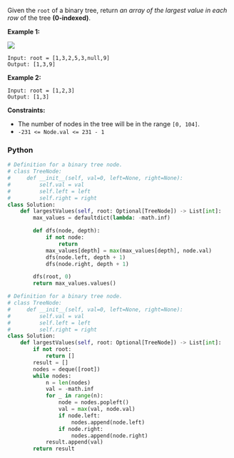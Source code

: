 Given the  `root`  of a binary tree, return  _an array of the largest value in each row_  of the tree  **(0-indexed)**.

**Example 1:**

![](https://assets.leetcode.com/uploads/2020/08/21/largest_e1.jpg)

```
Input: root = [1,3,2,5,3,null,9]
Output: [1,3,9]
```

**Example 2:**

```
Input: root = [1,2,3]
Output: [1,3]
```

**Constraints:**

- The number of nodes in the tree will be in the range  `[0, 104]`.
- `-231 <= Node.val <= 231 - 1`

### Python

```python
# Definition for a binary tree node.
# class TreeNode:
#     def __init__(self, val=0, left=None, right=None):
#         self.val = val
#         self.left = left
#         self.right = right
class Solution:
    def largestValues(self, root: Optional[TreeNode]) -> List[int]:
        max_values = defaultdict(lambda: -math.inf)

        def dfs(node, depth):
            if not node:
                return
            max_values[depth] = max(max_values[depth], node.val)
            dfs(node.left, depth + 1)
            dfs(node.right, depth + 1)

        dfs(root, 0)
        return max_values.values()
```

```python
# Definition for a binary tree node.
# class TreeNode:
#     def __init__(self, val=0, left=None, right=None):
#         self.val = val
#         self.left = left
#         self.right = right
class Solution:
    def largestValues(self, root: Optional[TreeNode]) -> List[int]:
        if not root:
            return []
        result = []
        nodes = deque([root])
        while nodes:
            n = len(nodes)
            val = -math.inf
            for _ in range(n):
                node = nodes.popleft()
                val = max(val, node.val)
                if node.left:
                    nodes.append(node.left)
                if node.right:
                    nodes.append(node.right)
            result.append(val)
        return result
```